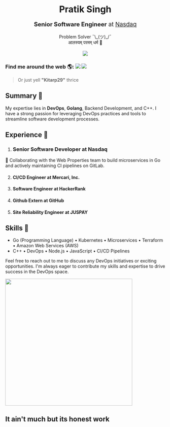 <h1 align="center">  Pratik Singh </h1>
<p align="center" style="font-size: 18.5px;"> <b>Senior Software Engineer</b> at <a href="nasdaq.com">Nasdaq</a> </p>
<p align="center">
Problem Solver ¯\_(ツ)_/¯ <br>आलस्यम् परमम् धर्म 🥱<br> <br>
  <img src="https://raw.githubusercontent.com/technicaldada/hackerpro/master/logo205x250.gif">
</p>



### Find me around the web 🌎: [<img src="https://img.shields.io/badge/twitter-%231DA1F2.svg?&style=for-the-badge&logo=twitter&logoColor=white" />](https://twitter.com/kitarp29) [<img src="https://img.shields.io/badge/linkedin-%230077B5.svg?&style=for-the-badge&logo=linkedin&logoColor=white" />](https://www.linkedin.com/in/pratik-singh-b11a67141/) 
 > Or just yell **"Kitarp29"** thrice




## Summary 📝
My expertise lies in **DevOps**, **Golang**, Backend Development, and C++. I have a strong passion for leveraging DevOps practices and tools to streamline software development processes.

## Experience 💼

1. ### Senior Software Developer at Nasdaq
🚀 Collaborating with the Web Properties team to build microservices in Go and actively maintaining CI pipelines on GitLab.

2. #### CI/CD Engineer at Mercari, Inc.


3. #### Software Engineer at HackerRank


4. #### Github Extern at GitHub


5. #### Site Reliability Engineer at JUSPAY


## Skills 🚀

- Go (Programming Language) • Kubernetes • Microservices • Terraform • Amazon Web Services (AWS)
- C++ • DevOps • Node.js • JavaScript • CI/CD Pipelines

Feel free to reach out to me to discuss any DevOps initiatives or exciting opportunities. I'm always eager to contribute my skills and expertise to drive success in the DevOps space.



<img src="https://github-readme-stats.vercel.app/api?username=kitarp29&show_icons=true" width="400"></td>






<h2 >It ain't much but its honest work</h2>
